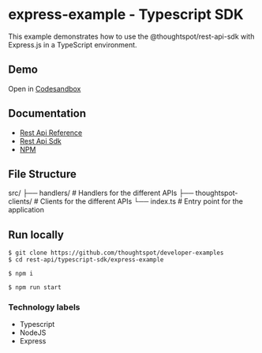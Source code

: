 # express-example - Typescript SDK

This example demonstrates how to use the @thoughtspot/rest-api-sdk with Express.js in a TypeScript environment.

## Demo

Open in [Codesandbox](https://githubbox.com/thoughtspot/developer-examples/tree/main/rest-api/express-example)

## Documentation

- [Rest Api Reference](https://developers.thoughtspot.com/docs/rest-apiv2-reference)
- [Rest Api Sdk](https://developers.thoughtspot.com/docs/rest-api-sdk)
- [NPM](https://www.npmjs.com/package/@thoughtspot/rest-api-sdk)

## File Structure
src/
├── handlers/            # Handlers for the different APIs
├── thoughtspot-clients/ # Clients for the different APIs
└── index.ts            # Entry point for the application

## Run locally

```
$ git clone https://github.com/thoughtspot/developer-examples
$ cd rest-api/typescript-sdk/express-example
```
```
$ npm i
```
```
$ npm run start
```

### Technology labels

- Typescript
- NodeJS
- Express

